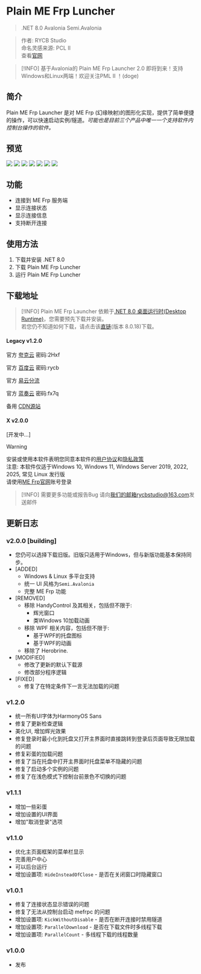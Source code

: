 <script setup>
import { NTag, NCard, NSpace, NCarousel } from 'naive-ui'

</script>



# Plain ME Frp Luncher

> <NSpace>
> <NTag :bordered="false" type="info">.NET 8.0</NTag>
> <NTag :bordered="false" color="violet">Avalonia</NTag>
> <NTag :bordered="false" type="warning">Semi.Avalonia</NTag> 
> </NSpace>

> 作者: RYCB Studio  
> 命名灵感来源: PCL Ⅱ  
> 查看[官网](https://rycb.mxj.pub/mefl/)

> [!INFO]
> 基于Avalonia的 Plain ME Frp Launcher 2.0 即将到来！支持Windows和Linux两端！欢迎关注PML Ⅱ ！(doge)

## 简介
Plain ME Frp Launcher 是对 ME Frp (幻缘映射)的图形化实现，提供了简单便捷的操作，可以快速启动实例/隧道。*可能也是目前三个产品中唯一一个支持软件内控制台操作的软件。*


## 预览

<NCarousel show-arrow autoplay>
    <img
      class="carousel-img"
      src="/rycb/login.png"
    >
    <img
      class="carousel-img"
      src="/rycb/home.png"
    >
    <img
      class="carousel-img"
      src="/rycb/create.png"
    >
    <img
      class="carousel-img"
      src="/rycb/manage.png"
    >
    <img
      class="carousel-img"
      src="/rycb/monitor.png"
    >
    <img
      class="carousel-img"
      src="/rycb/about.png"
    >
    <img
      class="carousel-img"
      src="/rycb/terminal.png"
    >
</NCarousel>

## 功能

- 连接到 ME Frp 服务端
- 显示连接状态
- 显示连接信息
- 支持断开连接

## 使用方法
1. 下载并安装 .NET 8.0
2. 下载 Plain ME Frp Luncher
3. 运行 Plain ME Frp Luncher

## 下载地址

> [!INFO]
> Plain ME Frp Launcher 依赖于[.NET 8.0 桌面运行时(Desktop Runtime)](https://dotnet.microsoft.com/download/dotnet/8.0)，您需要预先下载并安装。  
> 若您仍不知道如何下载，请点击该[直链](https://dotnet.microsoft.com/download/dotnet/thank-you/runtime-desktop-8.0.18-windows-x64-installer)(版本 8.0.18)下载。
#### Legacy v1.2.0
官方 [夸克云](https://pan.quark.cn/s/dbc1e3b0c0a4?pwd=2Hxf) 密码:2Hxf

官方 [百度云](https://pan.baidu.com/s/1c_oLBFQt6VSDhyUohefw_g?pwd=rycb) 密码:rycb

官方 [易云分流](https://share.asytech.cn/s/95b2yoQjK6wJMk5)

官方 [蓝奏云](https://rycbstudio.lanzoue.com/ibcLg33fs6qh) 密码:fx7q

备用 [CDN源站](https://content.rycb.mxj.pub/files/mefl/Plain%20ME%20Frp%20Launcher%20%E5%AE%89%E8%A3%85%E7%A8%8B%E5%BA%8F.exe)

#### X v2.0.0
\[开发中...\]

> [!WARNING]
> 安装或使用本软件表明您同意本软件的[用户协议](https://rycb/mxj.pub/mefl/useragreement.html)和[隐私政策](https://rycb/mxj.pub/mefl/privacy.html)<br>
> 注意: 本软件仅适于Windows 10, Windows 11, Windows Server 2019, 2022, 2025, 常见 Linux 发行版 <br>
> 请使用[ME Frp官网](https://www.mefrp.com/)账号登录 <br>

> [!INFO]
> 需要更多功能或报告Bug 请向[我们的邮箱rycbstudio@163.com](mailto://rycbstudio@163.com)发送邮件 <br>

## 更新日志
### v2.0.0 \[building\]
- 您仍可以选择下载旧版。旧版只适用于Windows，但与新版功能基本保持同步。
- \[ADDED\]
    - Windows & Linux 多平台支持
    - 统一 UI 风格为`Semi.Avalonia`
    - 完整 ME Frp 功能
- \[REMOVED\]
    - 移除 HandyControl 及其相关，包括但不限于: 
        - 辉光窗口
        - 类Windows 10加载动画
    - 移除 WPF 相关内容，包括但不限于:
        - 基于WPF的托盘图标
        - 基于WPF的动画
    - 移除了 Herobrine.
- \[MODIFIED\]
    - 修改了更新的默认下载源
    - 修改部分程序逻辑
- \[FIXED\]
    - 修复了在特定条件下一言无法加载的问题

### v1.2.0
- 统一所有UI字体为HarmonyOS Sans
- 修复了更新检查逻辑
- 美化UI, 增加辉光效果
- 修复登录时最小化到托盘又打开主界面时直接跳转到登录后页面导致无限加载的问题
- 修复彩蛋的加载问题
- 修复了当在托盘中打开主界面时托盘菜单不隐藏的问题
- 修复了启动多个实例的问题
- 修复了在浅色模式下控制台前景色不切换的问题
### v1.1.1
- 增加一些彩蛋
- 增加设置的UI界面
- 增加"取消登录"选项
### v1.1.0
- 优化主页面框架的菜单栏显示
- 完善用户中心
- 可以后台运行
- 增加设置项: `HideInsteadOfClose` - 是否在关闭窗口时隐藏窗口
### v1.0.1
- 修复了连接状态显示错误的问题
- 修复了无法从控制台启动 mefrpc 的问题
- 增加设置项: `KickWithoutDisable` - 是否在断开连接时禁用隧道
- 增加设置项: `ParallelDownload` - 是否在下载文件时多线程下载
- 增加设置项: `ParallelCount` - 多线程下载的线程数量
### v1.0.0
- 发布
